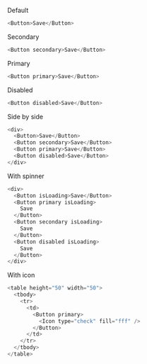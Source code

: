 Default

```js
<Button>Save</Button>
```

Secondary

```js
<Button secondary>Save</Button>
```

Primary

```js
<Button primary>Save</Button>
```

Disabled

```js
<Button disabled>Save</Button>
```

Side by side

```js
<div>
  <Button>Save</Button>
  <Button secondary>Save</Button>
  <Button primary>Save</Button>
  <Button disabled>Save</Button>
</div>
```

With spinner

```js
<div>
  <Button isLoading>Save</Button>
  <Button primary isLoading>
    Save
  </Button>
  <Button secondary isLoading>
    Save
  </Button>
  <Button disabled isLoading>
    Save
  </Button>
</div>
```

With icon

```js
<table height="50" width="50">
  <tbody>
    <tr>
      <td>
        <Button primary>
          <Icon type="check" fill="fff" />
        </Button>
      </td>
    </tr>
  </tbody>
</table>
```

